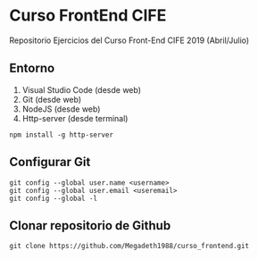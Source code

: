 # Curso FrontEnd CIFE

Repositorio Ejercicios del Curso Front-End CIFE 2019 (Abril/Julio)

## Entorno

1. Visual Studio Code (desde web)
2. Git (desde web)
3. NodeJS (desde web)
4. Http-server (desde terminal)
```shell
npm install -g http-server
```

## Configurar Git

```shell
git config --global user.name <username>
git config --global user.email <useremail>
git config --global -l
```

## Clonar repositorio de Github

```
git clone https://github.com/Megadeth1988/curso_frontend.git
```